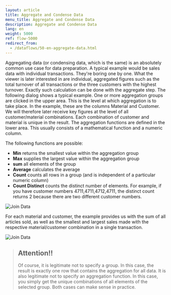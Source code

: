 ```yaml
---
layout: article
title: Aggregate and Condense Data
menu_title: Aggregate and Condense Data
description: Aggregate and Condense Data
lang: en
weight: 5000
ref: flow-5000
redirect_from:
  - /dataflows/50-en-aggregate-data.html
---
```

Aggregating data (or condensing data, which is the same) is an absolutely common use case for data preparation. 
A typical example would be sales data with individual transactions. 
They're boring one by one. 
What the viewer is later interested in are individual, aggregated figures such as the total turnover of all transactions or the three customers with the highest turnover. 
Exactly such calculation can be done with the aggregate step.
The following dialog shows a typical example. 
One or more aggregation groups are clicked in the upper area. 
This is the level at which aggregation is to take place. In the example, these are the columns Material and Customer. 
We will therefore later receive key figures at the level of all customer/material combinations. 
Each combination of customer and material is unique in the result.
The aggregation functions are defined in the lower area. 
This usually consists of a mathematical function and a numeric column. 

The following functions are possible: 

* **Min** returns the smallest value within the aggregation group
* **Max** supplies the largest value within the aggregation group
* **sum** all elements of the group
* **Average** calculates the average
* **Count** counts all rows in a group (and is independent of a particular numeric column)
* **Count Distinct** counts the distinct number of elements. For example, if you have customer numbers 4711,4711,4712,4711, the distinct count returns 2 because there are two different customer numbers.

![Join Data](/assets/images/dataflows/dataflows-aggregate01.png)

For each material and customer, the example provides us with the sum of all articles sold, as well as the smallest and largest sales made with the respective material/customer combination in a single transaction.

![Join Data](/assets/images/dataflows/dataflows-aggregate02.png)

> ## Attention!! 
>
>Of course, it is legitimate not to specify a group. In this case, the result is exactly one row that contains the aggregation for all data. 
It is also legitimate not to specify an aggregation function. 
In this case, you simply get the unique combinations of all elements of the selected group. 
Both cases can make sense in practice.

